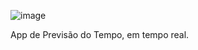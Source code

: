 ![image](https://github.com/PereiraX43/app-previsao-tempo-master/assets/130169286/279d63a5-23d0-45aa-992f-7d3e1673323e)


App de Previsão do Tempo, em tempo real.
